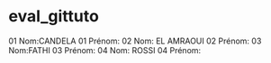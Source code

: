 # eval_gittuto
01 Nom:CANDELA
01 Prénom:
02 Nom: EL AMRAOUI
02 Prénom:
03 Nom:FATHI
03 Prénom:
04 Nom: ROSSI
04 Prénom:
